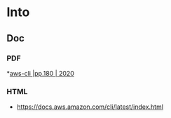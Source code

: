 # Into

## Doc
### PDF
*[aws-cli |pp.180 | 2020](https://docs.aws.amazon.com/cli/latest/userguide/aws-cli.pdf)
### HTML
* https://docs.aws.amazon.com/cli/latest/index.html

